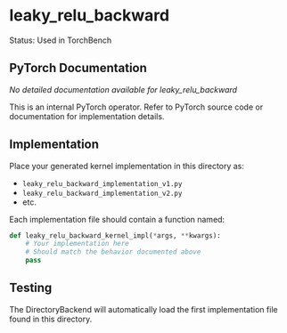 # leaky_relu_backward

Status: Used in TorchBench

## PyTorch Documentation

*No detailed documentation available for leaky_relu_backward*

This is an internal PyTorch operator. Refer to PyTorch source code or documentation for implementation details.

## Implementation

Place your generated kernel implementation in this directory as:
- `leaky_relu_backward_implementation_v1.py`
- `leaky_relu_backward_implementation_v2.py`
- etc.

Each implementation file should contain a function named:
```python
def leaky_relu_backward_kernel_impl(*args, **kwargs):
    # Your implementation here
    # Should match the behavior documented above
    pass
```

## Testing

The DirectoryBackend will automatically load the first implementation file found in this directory.
